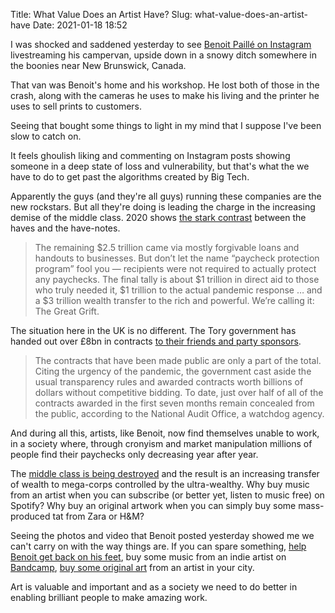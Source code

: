 Title: What Value Does an Artist Have?
Slug: what-value-does-an-artist-have
Date: 2021-01-18 18:52

I was shocked and saddened yesterday to see [Benoit Paillé on Instagram](https://www.instagram.com/benoit_paille/) livestreaming his campervan, upside down in a snowy ditch somewhere in the boonies near New Brunswick, Canada.

That van was Benoit's home and his workshop. He lost both of those in the crash, along with the cameras he uses to make his living and the printer he uses to sell prints to customers.

Seeing that bought some things to light in my mind that I suppose I've been slow to catch on.

It feels ghoulish liking and commenting on Instagram posts showing someone in a deep state of loss and vulnerability, but that's what the we have to do to get past the algorithms created by Big Tech.

Apparently the guys (and they're all guys) running these companies are the new rockstars. But all they're doing is leading the charge in the increasing demise of the middle class. 2020 shows [the stark contrast](https://www.profgalloway.com/the-great-grift) between the haves and the have-notes.

> The remaining $2.5 trillion came via mostly forgivable loans and handouts to businesses. But don’t let the name “paycheck protection program” fool you — recipients were not required to actually protect any paychecks. The final tally is about $1 trillion in direct aid to those who truly needed it, $1 trillion to the actual pandemic response … and a $3 trillion wealth transfer to the rich and powerful. We’re calling it: The Great Grift. 

The situation here in the UK is no different. The Tory government has handed out over £8bn in contracts [to their friends and party sponsors](https://www.nytimes.com/interactive/2020/12/17/world/europe/britain-covid-contracts.html). 

> The contracts that have been made public are only a part of the total. Citing the urgency of the pandemic, the government cast aside the usual transparency rules and awarded contracts worth billions of dollars without competitive bidding. To date, just over half of all of the contracts awarded in the first seven months remain concealed from the public, according to the National Audit Office, a watchdog agency.

And during all this, artists, like Benoit, now find themselves unable to work, in a society where, through cronyism and market manipulation millions of people find their paychecks only decreasing year after year.

The [middle class is being destroyed](https://www.theatlantic.com/ideas/archive/2020/02/how-mckinsey-destroyed-middle-class/605878/) and the result is an increasing transfer of wealth to mega-corps controlled by the ultra-wealthy. Why buy music from an artist when you can subscribe (or better yet, listen to music free) on Spotify? Why buy an original artwork when you can simply buy some mass-produced tat from Zara or H&M?

Seeing the photos and video that Benoit posted yesterday showed me we can't carry on with the way things are. If you can spare something, [help Benoit get back on his feet](https://www.gofundme.com/f/aidez-benoit-paill-travers-sa-tragdie), buy some music from an indie artist on [Bandcamp](https://bandcamp.com/), [buy some original art](https://www.artfinder.com/#/) from an artist in your city.

Art is valuable and important and as a society we need to do better in enabling brilliant people to make amazing work.